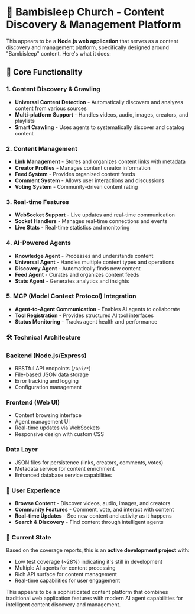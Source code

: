 # 🌟 Bambisleep Church - Content Discovery & Management Platform

This appears to be a **Node.js web application** that serves as a content discovery and management platform, specifically designed around "Bambisleep" content. Here's what it does:

## 🎯 Core Functionality

### 1. Content Discovery & Crawling

- **Universal Content Detection** - Automatically discovers and analyzes content from various sources
- **Multi-platform Support** - Handles videos, audio, images, creators, and playlists
- **Smart Crawling** - Uses agents to systematically discover and catalog content

### 2. Content Management

- **Link Management** - Stores and organizes content links with metadata
- **Creator Profiles** - Manages content creator information
- **Feed System** - Provides organized content feeds
- **Comment System** - Allows user interactions and discussions
- **Voting System** - Community-driven content rating

### 3. Real-time Features

- **WebSocket Support** - Live updates and real-time communication
- **Socket Handlers** - Manages real-time connections and events
- **Live Stats** - Real-time statistics and monitoring

### 4. AI-Powered Agents

- **Knowledge Agent** - Processes and understands content
- **Universal Agent** - Handles multiple content types and operations
- **Discovery Agent** - Automatically finds new content
- **Feed Agent** - Curates and organizes content feeds
- **Stats Agent** - Generates analytics and insights

### 5. MCP (Model Context Protocol) Integration

- **Agent-to-Agent Communication** - Enables AI agents to collaborate
- **Tool Registration** - Provides structured AI tool interfaces
- **Status Monitoring** - Tracks agent health and performance

### 🛠️ Technical Architecture

### Backend (Node.js/Express)

- RESTful API endpoints (`/api/*`)
- File-based JSON data storage
- Error tracking and logging
- Configuration management

### Frontend (Web UI)

- Content browsing interface
- Agent management UI
- Real-time updates via WebSockets
- Responsive design with custom CSS

### Data Layer

- JSON files for persistence (links, creators, comments, votes)
- Metadata service for content enrichment
- Enhanced database service capabilities

### 🎨 User Experience

- **Browse Content** - Discover videos, audio, images, and creators
- **Community Features** - Comment, vote, and interact with content
- **Real-time Updates** - See new content and activity as it happens
- **Search & Discovery** - Find content through intelligent agents

### 🔧 Current State

Based on the coverage reports, this is an **active development project** with:

- Low test coverage (~28%) indicating it's still in development
- Multiple AI agents for content processing
- Rich API surface for content management
- Real-time capabilities for user engagement

This appears to be a sophisticated content platform that combines traditional web application features with modern AI agent capabilities for intelligent content discovery and management.
